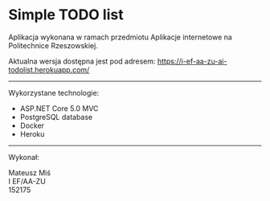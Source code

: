 # Simple TODO list

Aplikacja wykonana w ramach przedmiotu Aplikacje internetowe na Politechnice Rzeszowskiej.


Aktualna wersja dostępna jest pod adresem: https://i-ef-aa-zu-ai-todolist.herokuapp.com/

------------------------

Wykorzystane technologie:

- ASP.NET Core 5.0 MVC
- PostgreSQL database
- Docker
- Heroku

-----------------------

Wykonał:

Mateusz Miś \
I EF/AA-ZU \
152175
